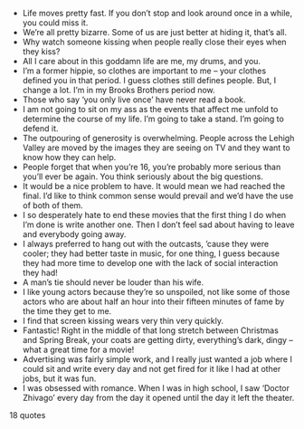  - Life moves pretty fast. If you don’t stop and look around once in a while, you could miss it.
 - We’re all pretty bizarre. Some of us are just better at hiding it, that’s all.
 - Why watch someone kissing when people really close their eyes when they kiss?
 - All I care about in this goddamn life are me, my drums, and you.
 - I’m a former hippie, so clothes are important to me – your clothes defined you in that period. I guess clothes still defines people. But, I change a lot. I’m in my Brooks Brothers period now.
 - Those who say ‘you only live once’ have never read a book.
 - I am not going to sit on my ass as the events that affect me unfold to determine the course of my life. I’m going to take a stand. I’m going to defend it.
 - The outpouring of generosity is overwhelming. People across the Lehigh Valley are moved by the images they are seeing on TV and they want to know how they can help.
 - People forget that when you’re 16, you’re probably more serious than you’ll ever be again. You think seriously about the big questions.
 - It would be a nice problem to have. It would mean we had reached the final. I’d like to think common sense would prevail and we’d have the use of both of them.
 - I so desperately hate to end these movies that the first thing I do when I’m done is write another one. Then I don’t feel sad about having to leave and everybody going away.
 - I always preferred to hang out with the outcasts, ’cause they were cooler; they had better taste in music, for one thing, I guess because they had more time to develop one with the lack of social interaction they had!
 - A man’s tie should never be louder than his wife.
 - I like young actors because they’re so unspoiled, not like some of those actors who are about half an hour into their fifteen minutes of fame by the time they get to me.
 - I find that screen kissing wears very thin very quickly.
 - Fantastic! Right in the middle of that long stretch between Christmas and Spring Break, your coats are getting dirty, everything’s dark, dingy – what a great time for a movie!
 - Advertising was fairly simple work, and I really just wanted a job where I could sit and write every day and not get fired for it like I had at other jobs, but it was fun.
 - I was obsessed with romance. When I was in high school, I saw ‘Doctor Zhivago’ every day from the day it opened until the day it left the theater.

18 quotes